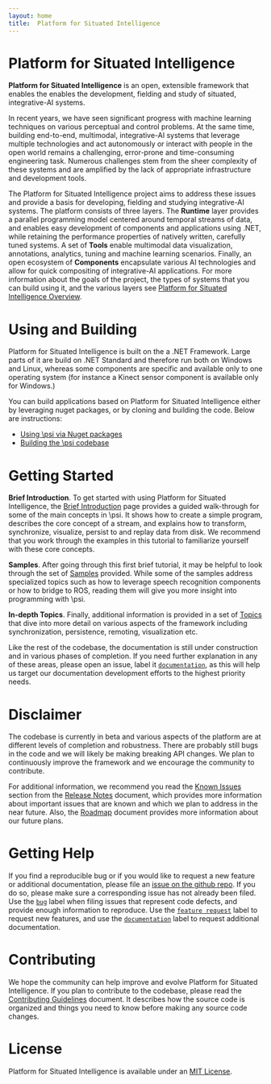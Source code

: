 ```yaml
---
layout: home
title:  Platform for Situated Intelligence
---
```


# Platform for Situated Intelligence

**Platform for Situated Intelligence** is an open, extensible framework that enables the enables the development, fielding and study of situated, integrative-AI systems. 

In recent years, we have seen significant progress with machine learning techniques on various perceptual and control problems. At the same time, building end-to-end, multimodal, integrative-AI systems that leverage multiple technologies and act autonomously or interact with people in the open world remains a challenging, error-prone and time-consuming engineering task. Numerous challenges stem from the sheer complexity of these systems and are amplified by the lack of appropriate infrastructure and development tools.

The Platform for Situated Intelligence project aims to address these issues and provide a basis for developing, fielding and studying integrative-AI systems. The platform consists of three layers. The **Runtime** layer provides a parallel programming model centered around temporal streams of data, and enables easy development of components and applications using .NET, while retaining the performance properties of natively written, carefully tuned systems. A set of **Tools** enable multimodal data visualization, annotations, analytics, tuning and machine learning scenarios. Finally, an open ecosystem of **Components** encapsulate various AI technologies and allow for quick compositing of integrative-AI applications. For more information about the goals of the project, the types of systems that you can build using it, and the various layers see [Platform for Situated Intelligence Overview](/psi/PlatformOverview).

# Using and Building

Platform for Situated Intelligence is built on the a .NET Framework. Large parts of it are build on .NET Standard and therefore run both on Windows and Linux, whereas some components are specific and available only to one operating system (for instance a Kinect sensor component is available only for Windows.)

You can build applications based on Platform for Situated Intelligence either by leveraging nuget packages, or by cloning and building the code. Below are instructions:

* [Using \\psi via Nuget packages](/psi/UsingWithNuget)
* [Building the \\psi codebase](/psi/BuildingPsi)

# Getting Started

__Brief Introduction__. To get started with using Platform for Situated Intelligence, the [Brief Introduction](/psi/tutorials) page provides a guided walk-through for some of the main concepts in \\psi. It shows how to create a simple program, describes the core concept of a stream, and explains how to transform, synchronize, visualize, persist to and replay data from disk. We recommend that you work through the examples in this tutorial to familiarize yourself with these core concepts.

__Samples__. After going through this first brief tutorial, it may be helpful to look through the set of [Samples](/psi/samples) provided. While some of the samples address specialized topics such as how to leverage speech recognition components or how to bridge to ROS, reading them will give you more insight into programming with \\psi.

__In-depth Topics__. Finally, additional information is provided in a set of [Topics](/psi/topics) that dive into more detail on various aspects of the framework including synchronization, persistence, remoting, visualization etc.

Like the rest of the codebase, the documentation is still under construction and in various phases of completion. If you need further explanation in any of these areas, please open an issue, label it [`documentation`](https://github.com/Microsoft/psi/labels/documentation), as this will help us target our documentation development efforts to the highest priority needs.

# Disclaimer

The codebase is currently in beta and various aspects of the platform are at different levels of completion and robustness. There are probably still bugs in the code and we will likely be making breaking API changes. We plan to continuously improve the framework and we encourage the community to contribute.

For additional information, we recommend you read the [Known Issues](/psi/ReleaseNotes#KnownIssues) section from the [Release Notes](/psi/ReleaseNotes) document, which provides more information about important issues that are known and which we plan to address in the near future. Also, the [Roadmap](/psi/Roadmap) document provides more information about our future plans.

# Getting Help

If you find a reproducible bug or if you would like to request a new feature or additional documentation, please file an [issue on the github repo](https://github.com/Microsoft/psi/issues). If you do so, please make sure a corresponding issue has not already been filed. Use the [`bug`](https://github.com/Microsoft/psi/labels/bug) label when filing issues that represent code defects, and provide enough information to reproduce. Use the [`feature request`](https://github.com/Microsoft/psi/labels/feature%20request) label to request new features, and use the [`documentation`](https://github.com/Microsoft/psi/labels/documentation) label to request additional documentation. 

# Contributing

We hope the community can help improve and evolve Platform for Situated Intelligence. If you plan to contribute to the codebase, please read the [Contributing Guidelines](https://github.com/Microsoft/psi/blob/master/CONTRIBUTING.md) document. It describes how the source code is organized and things you need to know before making any source code changes.

# License

Platform for Situated Intelligence is available under an [MIT License](https://github.com/Microsoft/psi/blob/master/LICENSE.txt).
